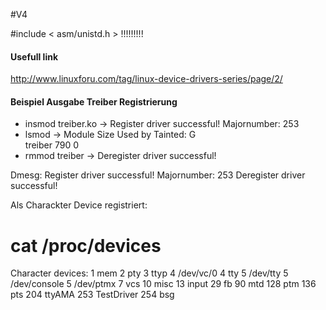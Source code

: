 #V4

\#include < asm/unistd.h > !!!!!!!!!

#### Usefull link
http://www.linuxforu.com/tag/linux-device-drivers-series/page/2/

#### Beispiel Ausgabe Treiber Registrierung
- insmod treiber.ko
-> Register driver successful! Majornumber: 253
- lsmod 
-> Module                  Size  Used by    Tainted: G  
   treiber                  790  0
- rmmod treiber
-> Deregister driver successful!

Dmesg:  Register driver successful! Majornumber: 253
        Deregister driver successful!

Als Charackter Device registriert:
# cat /proc/devices 
Character devices:
  1 mem
  2 pty
  3 ttyp
  4 /dev/vc/0
  4 tty
  5 /dev/tty
  5 /dev/console
  5 /dev/ptmx
  7 vcs
 10 misc
 13 input
 29 fb
 90 mtd
128 ptm
136 pts
204 ttyAMA
253 TestDriver
254 bsg
